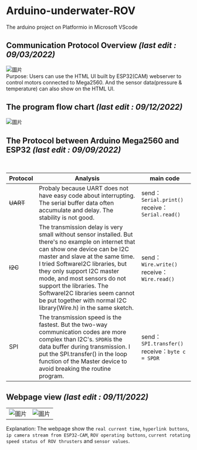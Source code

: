 # Arduino-underwater-ROV
The arduino project on Platformio in Microsoft VScode
<br>
## Communication Protocol Overview <I>(last edit : 09/03/2022)</I>
![圖片](https://user-images.githubusercontent.com/103128273/188257759-3a2d44f8-84d8-4325-b277-ad3f182dfbbf.png)
<br>
Purpose: Users can use the HTML UI built by ESP32(CAM) webserver to control motors connected to Mega2560. And the sensor data(pressure & temperature) can also show on the HTML UI.
<br>
## The program flow chart <I>(last edit : 09/12/2022)</I>
![圖片](https://user-images.githubusercontent.com/103128273/189593978-d71ab29a-e495-48fb-960a-d0849e7bd1d6.png)

## The Protocol between Arduino Mega2560 and ESP32  <I>(last edit : 09/09/2022)</I>
<br>
<div align="center">

| Protocol  | Analysis| main code |
| ---------- | -----------| -----------|
| ~~UART~~  | Probaly because UART does not have easy code about interrupting. The serial buffer data often accumulate and delay. The stability is not good. | send：```Serial.print()``` receive：```Serial.read()```|
| ~~I2C~~   | The transmission delay is very small without sensor installed. But there's no example on internet that can show one device can be I2C master and slave at the same time. I tried SoftwareI2C libraries, but they only support I2C master mode, and most sensors do not support the libraries. The SoftwareI2C libraries seem cannot be put together with normal I2C library(Wire.h) in the same sketch.  | send：```Wire.write()``` receive：```Wire.read()```|
| SPI  | The transmission speed is the fastest. But the two-way communication codes are more complex than I2C's. ```SPDR```is the data buffer during transmission. I put the SPI.transfer() in the loop function of the Master device to avoid breaking the routine program. | send：```SPI.transfer()``` receive：```byte c = SPDR```|

</div>

## Webpage view <I>(last edit : 09/11/2022)</I>
|||
| ---------- | -----------|
|![圖片](https://user-images.githubusercontent.com/103128273/189521336-3847824d-d62d-49c0-8e73-c2601d8e757c.png)| ![圖片](https://user-images.githubusercontent.com/103128273/189521429-989b38db-c229-469b-8200-6a71757fda5c.png)|

Explanation: The webpage show the `real current time`, `hyperlink buttons`, `ip camera stream from ESP32-CAM`, `ROV operating buttons`, `current rotating speed status of ROV thrusters` and `sensor values`.
